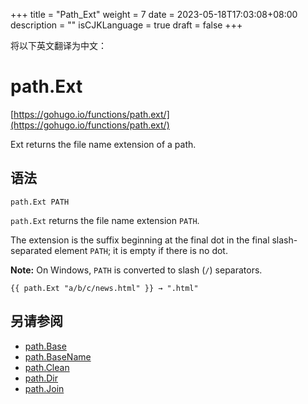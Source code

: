 +++
title = "Path_Ext"
weight = 7
date = 2023-05-18T17:03:08+08:00
description = ""
isCJKLanguage = true
draft = false
+++

将以下英文翻译为中文：
# path.Ext

[https://gohugo.io/functions/path.ext/](https://gohugo.io/functions/path.ext/)

Ext returns the file name extension of a path.

## 语法

```
path.Ext PATH
```

`path.Ext` returns the file name extension `PATH`.

The extension is the suffix beginning at the final dot in the final slash-separated element `PATH`; it is empty if there is no dot.

**Note:** On Windows, `PATH` is converted to slash (`/`) separators.

```go-html-template
{{ path.Ext "a/b/c/news.html" }} → ".html"
```

## 另请参阅

- [path.Base](https://gohugo.io/functions/path.base/)
- [path.BaseName](https://gohugo.io/functions/path.basename/)
- [path.Clean](https://gohugo.io/functions/path.clean/)
- [path.Dir](https://gohugo.io/functions/path.dir/)
- [path.Join](https://gohugo.io/functions/path.join/)
